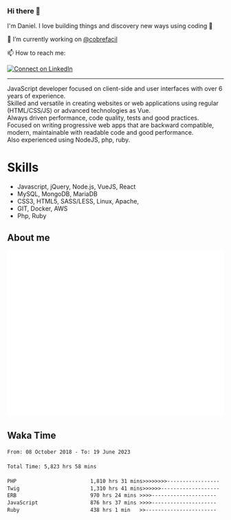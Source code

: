 ### Hi there 👋

I'm Daniel. I love building things and discovery new ways using coding :raised_hands: 

🔭 I’m currently working on [@cobrefacil](https://www.cobrefacil.com.br/)

📫 How to reach me:

[![Connect on LinkedIn](https://img.shields.io/badge/--linkedin?label=LinkedIn&logo=LinkedIn&style=social)](https://www.linkedin.com/in/daniel-cerverizzo/)

---

JavaScript developer focused on client-side and user interfaces with over 6 years of experience.  
Skilled and versatile in creating websites or web applications using regular (HTML/CSS/JS) or advanced technologies as Vue.  
Always driven performance, code quality, tests and good practices.  
 Focused on writing progressive web apps that are backward compatible, modern, maintainable with readable code and good performance.  
Also experienced using NodeJS, php, ruby. 


# Skills

 - Javascript, jQuery, Node.js, VueJS, React
 - MySQL, MongoDB, MariaDB    
 - CSS3, HTML5, SASS/LESS,  Linux, Apache,
 - GIT, Docker, AWS
 - Php, Ruby

## About me

![Metrics](/github-metrics.svg)

## Waka Time

<!--START_SECTION:waka-->

```txt
From: 08 October 2018 - To: 19 June 2023

Total Time: 5,823 hrs 58 mins

PHP                        1,810 hrs 31 mins>>>>>>>>-----------------   31.09 %
Twig                       1,310 hrs 41 mins>>>>>>-------------------   22.51 %
ERB                        970 hrs 24 mins >>>>---------------------   16.66 %
JavaScript                 876 hrs 37 mins >>>>---------------------   15.05 %
Ruby                       438 hrs 1 min   >>-----------------------   07.52 %
```

<!--END_SECTION:waka-->

